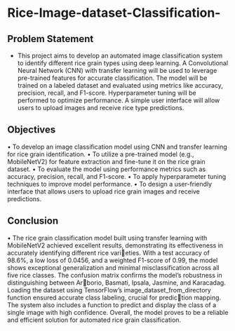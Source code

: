 # Rice-Image-dataset-Classification-
## Problem Statement
- This project aims to develop an automated image classification system to identify different 
rice grain types using deep learning. A Convolutional Neural Network (CNN) with transfer 
learning will be used to leverage pre-trained features for accurate classification. The model 
will be trained on a labeled dataset and evaluated using metrics like accuracy, precision, 
recall, and F1-score. Hyperparameter tuning will be performed to optimize performance. A 
simple user interface will allow users to upload images and receive rice type predictions.

 ## Objectives
• To develop an image classification model using CNN and transfer learning for rice grain 
identification.
• To utilize a pre-trained model (e.g., MobileNetV2) for feature extraction and fine-tune it on 
the rice grain dataset.
• To evaluate the model using performance metrics such as accuracy, precision, recall, and 
F1-score.
• To apply hyperparameter tuning techniques to improve model performance.
• To design a user-friendly interface that allows users to upload rice grain images and receive 
predictions.

## Conclusion
• The rice grain classification model built using transfer learning with MobileNetV2 achieved 
excellent results, demonstrating its effectiveness in accurately identifying different rice varieties. With a test accuracy of 98.6%, a low loss of 0.0456, and a weighted F1-score of 0.99, 
the model shows exceptional generalization and minimal misclassification across all five rice 
classes. The confusion matrix confirms the model’s robustness in distinguishing between Arborio, Basmati, Ipsala, Jasmine, and Karacadag. Loading the dataset using TensorFlow’s 
image_dataset_from_directory function ensured accurate class labeling, crucial for prediction mapping. The system also includes a function to predict and display the class of a single 
image with high confidence. Overall, the model proves to be a reliable and efficient solution 
for automated rice grain classification.
